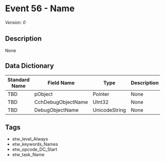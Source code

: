 # Event 56 - Name
###### Version: 0

## Description
None

## Data Dictionary
|Standard Name|Field Name|Type|Description|Sample Value|
|---|---|---|---|---|
|TBD|pObject|Pointer|None|`None`|
|TBD|CchDebugObjectName|UInt32|None|`None`|
|TBD|DebugObjectName|UnicodeString|None|`None`|

## Tags
* etw_level_Always
* etw_keywords_Names
* etw_opcode_DC_Start
* etw_task_Name
